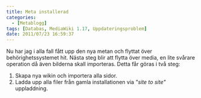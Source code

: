 ```yaml
---
title: Meta installerad
categories:
  - [Metablogg]
tags: [Databas, MediaWiki 1.17, Uppdateringsproblem]
date: 2011/07/23 16:59:37
---
```

Nu har jag i alla fall fått upp den nya metan och flyttat över behörighetssystemet hit. Nästa steg blir att flytta över media, en lite svårare operation då även bilderna skall importeras. Detta får göras i två steg:

1. Skapa nya wikin och importera alla sidor.
2. Ladda upp alla filer från gamla installationen via _"site to site"_  uppladdning.
